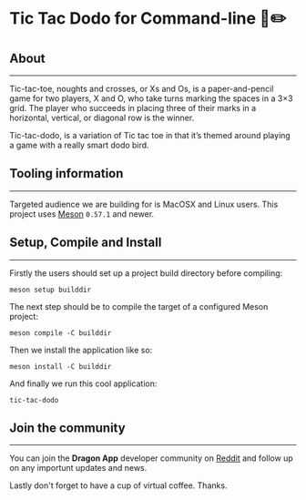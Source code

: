# Tic Tac Dodo for Command-line 🦤✏️

## About

* * *

Tic-tac-toe, noughts and crosses, or Xs and Os, is a paper-and-pencil game for two
players, X and O, who take turns marking the spaces in a 3×3 grid. The player who
succeeds in placing three of their marks in a horizontal, vertical, or diagonal row
is the winner.

Tic-tac-dodo, is a variation of Tic tac toe in that it’s themed around playing a game
with a really smart dodo bird.

## Tooling information

* * *

Targeted audience we are building for is MacOSX and Linux users. This project uses
[Meson](https://mesonbuild.com/) `0.57.1` and newer.

## Setup, Compile and Install

* * *

Firstly the users should set up a project build directory before
compiling:

```console
meson setup builddir
```

The next step should be to compile the target of a configured
Meson project:

```console
meson compile -C builddir
```

Then we install the application like so:

```console
meson install -C builddir
```

And finally we run this cool application:

```console
tic-tac-dodo
```

## Join the community

* * *

You can join the **Dragon App** developer community on [Reddit](https://www.reddit.com/r/dragon_apps/) and follow
up on any importunt updates and news.

Lastly don't forget to have a cup of virtual coffee. Thanks.
